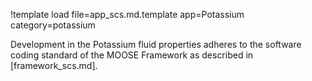 !template load file=app_scs.md.template app=Potassium category=potassium

Development in the Potassium fluid properties adheres to the software coding standard of the MOOSE Framework as described in [framework_scs.md].
